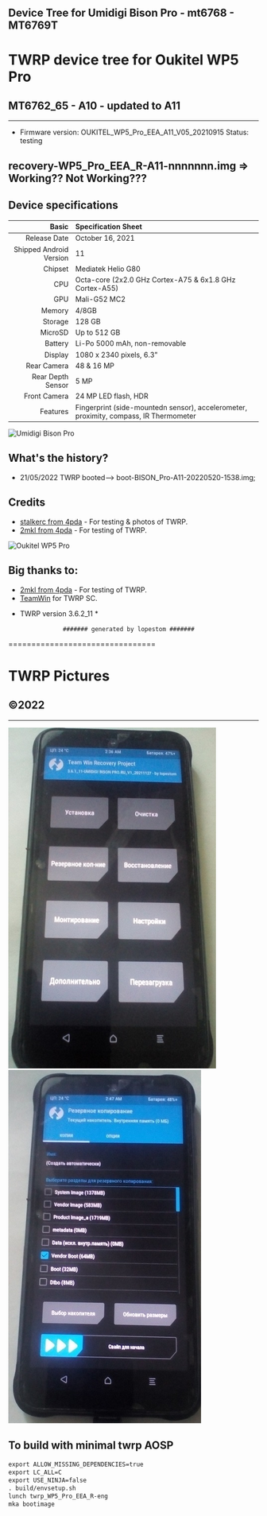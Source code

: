 Device Tree for Umidigi Bison Pro - mt6768 - MT6769T
--------------------------------------------------------
# TWRP device tree for Oukitel WP5 Pro
## MT6762_65 - A10 - updated to A11
---------------
- Firmware version: OUKITEL_WP5_Pro_EEA_A11_V05_20210915
Status: testing

recovery-WP5_Pro_EEA_R-A11-nnnnnnn.img => Working?? Not Working???
------------------------------------
## Device specifications
Basic   | Specification Sheet
-------:|:-------------------------
Release Date | October 16, 2021
Shipped Android Version | 11
Chipset | Mediatek Helio G80
CPU     | Octa-core (2x2.0 GHz Cortex-A75 & 6x1.8 GHz Cortex-A55)
GPU     | Mali-G52 MC2
Memory  | 4/8GB
Storage | 128 GB
MicroSD | Up to 512 GB
Battery | Li-Po 5000 mAh, non-removable
Display | 1080 x 2340 pixels, 6.3"
Rear Camera  | 48 & 16 MP
Rear Depth Sensor  | 5 MP
Front Camera | 24 MP LED flash, HDR
Features| Fingerprint (side-mountedn sensor), accelerometer, proximity, compass, IR Thermometer

![Umidigi Bison Pro](https://cdn-files.kimovil.com/default/0006/34/thumb_533552_default_big.jpeg)

## What's the history?

- 21/05/2022 TWRP booted--> boot-BISON_Pro-A11-20220520-1538.img;

## Credits

- [stalkerc from 4pda](https://4pda.to/forum/index.php?showuser=5093778) - For testing & photos of TWRP.<br/>
- [2mkl from 4pda](https://4pda.to/forum/index.php?showuser=254002) - For testing of TWRP.<br/>





![Oukitel WP5 Pro](https://cdn-files.kimovil.com/default/0004/85/thumb_384707_default_big.jpeg)

## Big thanks to:
- [2mkl from 4pda](https://4pda.to/forum/index.php?showuser=254002) - For testing of TWRP.<br/>
- [TeamWin](https://github.com/TeamWin) for TWRP SC.
* TWRP version 3.6.2_11 *

                  ####### generated by lopestom #######
================================
# TWRP Pictures
## ©2022
-------------
![Initial Menu](https://github.com/lopestom/twrp_device_umidigi_BISON_Pro/blob/android-11.0/.pictures/TWRP3.6.1_11-UMIDIGI%20BISON%20Pro_RU-20220521_103640.jpg?raw=true)
![Backup Partitions](https://github.com/lopestom/twrp_device_umidigi_BISON_Pro/blob/android-11.0/.pictures/TWRP3.6.1_11-UMIDIGI%20BISON%20Pro_RU-20220521_104739.jpg?raw=true)

## To build with minimal twrp AOSP
```
export ALLOW_MISSING_DEPENDENCIES=true
export LC_ALL=C
export USE_NINJA=false
. build/envsetup.sh
lunch twrp_WP5_Pro_EEA_R-eng
mka bootimage
```

